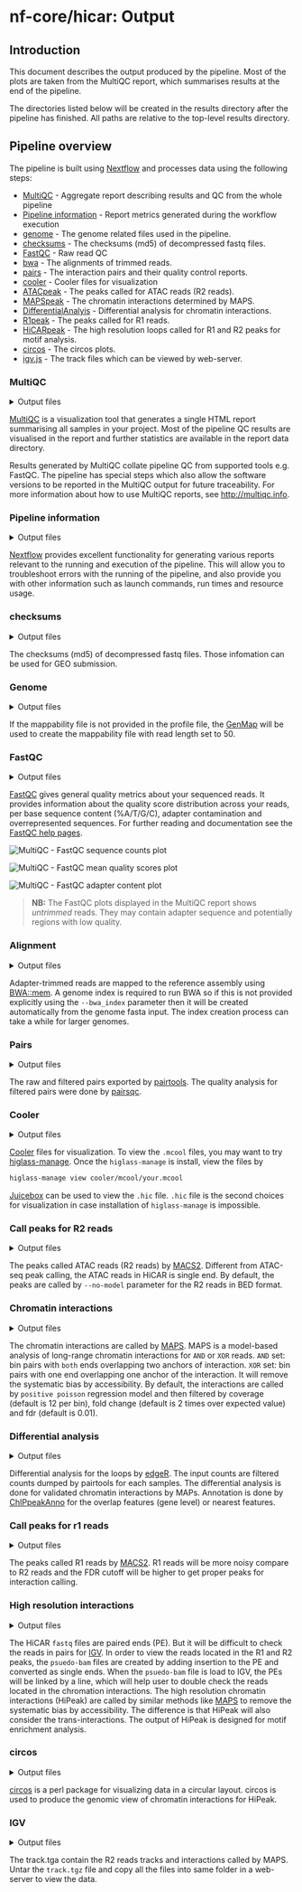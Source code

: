 # nf-core/hicar: Output

## Introduction

This document describes the output produced by the pipeline. Most of the plots are taken from the MultiQC report, which summarises results at the end of the pipeline.

The directories listed below will be created in the results directory after the pipeline has finished. All paths are relative to the top-level results directory.

## Pipeline overview

The pipeline is built using [Nextflow](https://www.nextflow.io/) and processes data using the following steps:

* [MultiQC](#multiqc) - Aggregate report describing results and QC from the whole pipeline
* [Pipeline information](#pipeline-information) - Report metrics generated during the workflow execution
* [genome](#genome) - The genome related files used in the pipeline.
* [checksums](#checksums) - The checksums (md5) of decompressed fastq files.
* [FastQC](#fastqc) - Raw read QC
* [bwa](#alignment) - The alignments of trimmed reads.
* [pairs](#pairs) - The interaction pairs and their quality control reports.
* [cooler](#cooler) - Cooler files for visualization
* [ATACpeak](#call-peaks-for-r2-reads) - The peaks called for ATAC reads (R2 reads).
* [MAPSpeak](#chromatin-interactions) - The chromatin interactions determined by MAPS.
* [DifferentialAnalyis](#differential-analysis) - Differential analysis for chromatin interactions.
* [R1peak](#call-peaks-for-r1-reads) - The peaks called for R1 reads.
* [HiCARpeak](#high-resolution-interactions) - The high resolution loops called for R1 and R2 peaks for motif analysis.
* [circos](#circos) - The circos plots.
* [igv.js](#igv) - The track files which can be viewed by web-server.

### MultiQC

<details markdown="1">
<summary>Output files</summary>

* `multiqc/`
    * `multiqc_report.html`: a standalone HTML file that can be viewed in your web browser.
    * `multiqc_data/`: directory containing parsed statistics from the different tools used in the pipeline.
    * `multiqc_plots/`: directory containing static images from the report in various formats.

</details>

[MultiQC](http://multiqc.info) is a visualization tool that generates a single HTML report summarising all samples in your project. Most of the pipeline QC results are visualised in the report and further statistics are available in the report data directory.

Results generated by MultiQC collate pipeline QC from supported tools e.g. FastQC. The pipeline has special steps which also allow the software versions to be reported in the MultiQC output for future traceability. For more information about how to use MultiQC reports, see <http://multiqc.info>.

### Pipeline information

<details markdown="1">
<summary>Output files</summary>

* `pipeline_info/`
    * Reports generated by Nextflow: `execution_report.html`, `execution_timeline.html`, `execution_trace.txt` and `pipeline_dag.dot`/`pipeline_dag.svg`.
    * Reports generated by the pipeline: `pipeline_report.html`, `pipeline_report.txt` and `software_versions.tsv`.
    * Reformatted samplesheet files used as input to the pipeline: `samplesheet.valid.csv`.

</details>

[Nextflow](https://www.nextflow.io/docs/latest/tracing.html) provides excellent functionality for generating various reports relevant to the running and execution of the pipeline. This will allow you to troubleshoot errors with the running of the pipeline, and also provide you with other information such as launch commands, run times and resource usage.

### checksums

<details markdown="1">
<summary>Output files</summary>

* `checksums/*.txt`: md5 checksums.

</details>

The checksums (md5) of decompressed fastq files. Those infomation can be used for GEO submission.

### Genome

<details markdown="1">
<summary>Output files</summary>

* `genome/`
    * `genome.fa.sizes`: chromosome sizes file
    * `genome.fa.fai`: genome index file
    * `filtered/genome.include_regions.bed`: filtered genome by blacklist
    * `digest/*`: genomic features files digested by given restriction enzyme

</details>

If the mappability file is not provided in the profile file, the [GenMap](https://pubmed.ncbi.nlm.nih.gov/32246826/) will be used to create the mappability file with read length set to 50.

### FastQC

<details markdown="1">
<summary>Output files</summary>

* `fastqc/`
    * `*_fastqc.html`: FastQC report containing quality metrics.
    * `*_fastqc.zip`: Zip archive containing the FastQC report, tab-delimited data file and plot images.

</details>

[FastQC](http://www.bioinformatics.babraham.ac.uk/projects/fastqc/) gives general quality metrics about your sequenced reads. It provides information about the quality score distribution across your reads, per base sequence content (%A/T/G/C), adapter contamination and overrepresented sequences. For further reading and documentation see the [FastQC help pages](http://www.bioinformatics.babraham.ac.uk/projects/fastqc/Help/).

![MultiQC - FastQC sequence counts plot](images/mqc_fastqc_counts.png)

![MultiQC - FastQC mean quality scores plot](images/mqc_fastqc_quality.png)

![MultiQC - FastQC adapter content plot](images/mqc_fastqc_adapter.png)

> **NB:** The FastQC plots displayed in the MultiQC report shows _untrimmed_ reads. They may contain adapter sequence and potentially regions with low quality.

### Alignment

<details markdown="1">
<summary>Output files</summary>

* `bwa/mapped/bam/*.(bam|bai)`: The files resulting from the alignment of individual libraries will contain the coordinate sorted alignment files in [`*.bam`](https://samtools.github.io/hts-specs/SAMv1.pdf) format.
* `bwa/mapped/QC/*`: The stats of mapping results.

</details>

Adapter-trimmed reads are mapped to the reference assembly using [BWA::mem](http://bio-bwa.sourceforge.net/bwa.shtml). A genome index is required to run BWA so if this is not provided explicitly using the `--bwa_index` parameter then it will be created automatically from the genome fasta input. The index creation process can take a while for larger genomes.

### Pairs

<details markdown="1">
<summary>Output files</summary>

* `pairs/`
    * `raw/*`: The raw reads pairs for each sample and stats for the pairs.
    * `filtered/*`: The filtered files. The unselected.pairs.gz files in samefrag folder can be used to generate virtual 4C plots.
    * `QC/*`: The quality analysis results.

</details>

The raw and filtered pairs exported by [pairtools](https://pairtools.readthedocs.io/en/latest/).
The quality analysis for filtered pairs were done by [pairsqc](https://github.com/4dn-dcic/pairsqc).

### Cooler

<details markdown="1">
<summary>Output files</summary>

* `cooler/mcool/*`: The mcool files for each group.
* `cooler/hic/*`: The .hic files for each group.

</details>

[Cooler](https://cooler.readthedocs.io/en/latest/index.html) files for visualization.
To view the `.mcool` files, you may want to try [higlass-manage](https://github.com/higlass/higlass-manage).
Once the `higlass-manage` is install, view the files by

```bash
higlass-manage view cooler/mcool/your.mcool
```

[Juicebox](https://github.com/aidenlab/Juicebox) can be used to view the `.hic` file.
`.hic` file is the second choices for visualization in case installation of `higlass-manage` is impossible.

### Call peaks for R2 reads

<details markdown="1">
<summary>Output files</summary>

* `ATACpeak/`
    * `R2_bigwig/*`: The bigWig files of R2_reads.
    * `peaks_per_Group/*`: The called peaks for each group.
    * `merged_peaks/*`: The merged peaks for all groups.

</details>

The peaks called ATAC reads (R2 reads) by [MACS2](https://github.com/macs3-project/MACS).
Different from ATAC-seq peak calling, the ATAC reads in HiCAR is single end.
By default, the peaks are called by `--no-model` parameter for the R2 reads in BED format.

### Chromatin interactions

<details markdown="1">
<summary>Output files</summary>

* `MAPSpeak/`
    * `bin*/*`: The annotated TADs and loops.
    * `*`: The tables of chromatin interactions with p-value and fdr.

</details>

The chromatin interactions are called by [MAPS](https://pubmed.ncbi.nlm.nih.gov/30986246/).
MAPS is a model-based analysis of long-range chromatin interactions for `AND` or `XOR` reads.
`AND` set: bin pairs with `both` ends overlapping two anchors of interaction.
`XOR` set: bin pairs with one end overlapping one anchor of the interaction.
It will remove the systematic bias by accessibility.
By default, the interactions are called by `positive poisson` regression model
and then filtered by coverage (default is 12 per bin), fold change (default is 2 times over expected value) and fdr (default is 0.01).

### Differential analysis

<details markdown="1">
<summary>Output files</summary>

* `DifferentialAnalyis/*`: Differential analysis results.

</details>

Differential analysis for the loops by [edgeR](https://pubmed.ncbi.nlm.nih.gov/19910308/).
The input counts are filtered counts dumped by pairtools for each samples.
The differential analysis is done for validated chromatin interactions by MAPs.
Annotation is done by [ChIPpeakAnno](https://pubmed.ncbi.nlm.nih.gov/20459804/)
for the overlap features (gene level) or nearest features.

### Call peaks for r1 reads

<details markdown="1">
<summary>Output files</summary>

* `R1peak/`
    * `R1_bigwig/`
        * `byGroup/*`: The bigWig files of R1_reads for each group.
        * `pos1/*`: The bigWig files of 5' ends of R1_reads.
    * `merged_peaks/merged_peak.bed`: The bed file with merged R1 peaks from all samples.
    * `peaks_per_Group/*`: The MACS2 output for each group.

</details>

The peaks called R1 reads by [MACS2](https://github.com/macs3-project/MACS).
R1 reads will be more noisy compare to R2 reads and the FDR cutoff will be higher to get proper peaks for interaction calling.

### High resolution interactions

<details markdown="1">
<summary>Output files</summary>

* `HiPeak`
    * `distalpair_in_peak_bams_4_igv/*`: The psuedo-bam file for visualization.
    * `*/`: The high resolution interactions in bedpe format and tab delimited format.

</details>

The HiCAR `fastq` files are paired ends (PE). But it will be difficult to check the reads in pairs for [IGV](https://software.broadinstitute.org/software/igv/).
In order to view the reads located in the R1 and R2 peaks, the `psuedo-bam` files are created by adding insertion to the PE and converted as single ends.
When the `psuedo-bam` file is load to IGV, the PEs will be linked by a line, which will help user to double check the reads located in the chromation interactions.
The high resolution chromatin interactions (HiPeak) are called by similar methods like [MAPS](https://pubmed.ncbi.nlm.nih.gov/30986246/) to remove the systematic bias by accessibility.
The difference is that HiPeak will also consider the trans-interactions.
The output of HiPeak is designed for motif enrichment analysis.

### circos

<details markdown="1">
<summary>Output files</summary>

* `circos/*`: circos plots.

</details>

[circos](http://circos.ca/) is a perl package for visualizing data in a circular layout.
circos is used to produce the genomic view of chromatin interactions for HiPeak.

### IGV

<details markdown="1">
<summary>Output files</summary>

* `igv.js/*`: index.html, readme.txt and track.tgz.

</details>

The track.tga contain the R2 reads tracks and interactions called by MAPS. Untar the `track.tgz` file and copy all the files into same folder in a web-server to view the data.
